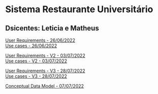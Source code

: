 # Sistema Restaurante Universitário 
## Dsicentes: Leticia e Matheus

[User Requirements - 26/06/2022](files/user_requirements.pdf)<br/>
[Use cases - 26/06/2022](files/use_cases.png)

[User Requirements - V2 - 03/07/2022](files/user_requirements_v2.pdf)<br/>
[Use cases - V2 - 03/07/2022](files/use_cases_v2.pdf)

[User Requirements - V3 - 28/07/2022](files/user_requirements_v3.pdf)<br/>
[Use cases - V3 - 28/07/2022](files/use_cases_v3.png)

[Conceptual Data Model - 07/07/2022](files/conceptual-model.png)<br/>
